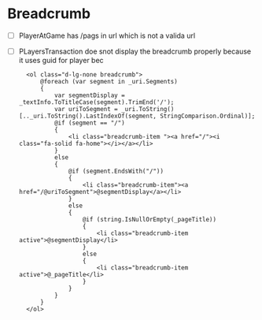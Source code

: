 # Breadcrumb
- [ ] PlayerAtGame has /pags in url which is not a valida url
- [ ] PLayers<player>Transaction doe snot display the breadcrumb properly because it uses guid for player bec

        <ol class="d-lg-none breadcrumb">
            @foreach (var segment in _uri.Segments)
            {
                var segmentDisplay = _textInfo.ToTitleCase(segment).TrimEnd('/');
                var uriToSegment = _uri.ToString()[.._uri.ToString().LastIndexOf(segment, StringComparison.Ordinal)];
                @if (segment == "/")
                {
                    <li class="breadcrumb-item "><a href="/"><i class="fa-solid fa-home"></i></a></li>
                }
                else
                {
                    @if (segment.EndsWith("/"))
                    {
                        <li class="breadcrumb-item"><a href="/@uriToSegment">@segmentDisplay</a></li>
                    }
                    else
                    {
                        @if (string.IsNullOrEmpty(_pageTitle))
                        {
                            <li class="breadcrumb-item active">@segmentDisplay</li>
                        }
                        else
                        {
                            <li class="breadcrumb-item active">@_pageTitle</li>
                        }
                    }
                }
            }
        </ol>